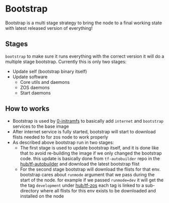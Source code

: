 # Bootstrap

Bootstrap is a multi stage strategy to bring the node to a final working
state with latest released version of everything!

## Stages

`bootstrap` to make sure it runs everything with the correct version it
will do a multiple stage bootstrap. Currently this is only two stages:

- Update self (bootstrap binary itself)
- Update software
  - Core utils and daemons
  - ZOS daemons
  - Start daemons

## How to works

- Bootstrap is used by [0-initramfs](https://github.com/threefoldtech/0-initramfs/blob/development-zos-v3/packages/modules.sh) to basically add `internet` and `bootstrap` services to the base image
- After internet service is fully started, bootstrap will start to download flists needed to for zos node to work properly
- As described above bootstrap run in two stages:
  - The first stage is used to update bootstrap itself, and it is done like that to avoid re-building the image if we only changed the bootstrap code. this update is basically done from `tf-autobuilder` repo in the [hub/tf-autobuilder](https://hub.grid.tf/tf-autobuilder) and download the latest bootstrap flist
  - For the second stage bootstrap will download the flists for that env. bootstrap cares about `runmode` argument that we pass during the start of the node. for example if we passed `runmode=dev` it will get the the tag `development` under [hub/tf-zos](https://hub.grid.tf/tf-zos) each tag is linked to a sub-directory where all flists for this env exists to be downloaded and installed on the node

